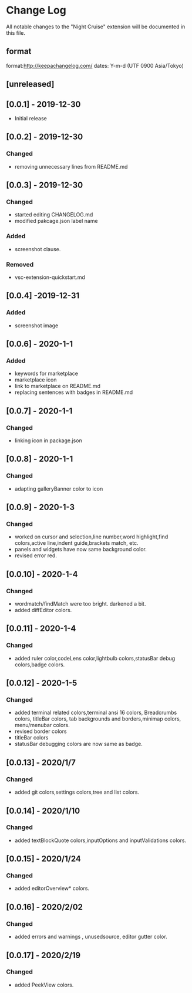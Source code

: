 # Change Log

All notable changes to the "Night Cruise" extension will be documented in this file.

## format
 format:http://keepachangelog.com/ 
 dates: Y-m-d (UTF 0900 Asia/Tokyo)

## [unreleased]

## [0.0.1] - 2019-12-30
- Initial release
## [0.0.2] - 2019-12-30
### Changed
- removing unnecessary lines from README.md
## [0.0.3] - 2019-12-30
### Changed
- started editing CHANGELOG.md
- modified pakcage.json label name
### Added
- screenshot clause.
### Removed
- vsc-extension-quickstart.md
## [0.0.4] -2019-12-31
### Added
- screenshot image
## [0.0.6] - 2020-1-1
### Added
- keywords for marketplace
- marketplace icon
- link to marketplace on README.md
- replacing sentences with badges in README.md
## [0.0.7] - 2020-1-1
### Changed
- linking icon in package.json
## [0.0.8] - 2020-1-1
### Changed
- adapting galleryBanner color to icon
## [0.0.9] - 2020-1-3
### Changed
- worked on cursor and selection,line number,word highlight,find colors,active line,indent guide,brackets match, etc.
- panels and widgets have now same background color.
- revised error red.
## [0.0.10] - 2020-1-4
### Changed
- wordmatch/findMatch were too bright. darkened a bit.
- added diffEditor colors.
## [0.0.11] - 2020-1-4
### Changed
- added ruler color,codeLens color,lightbulb colors,statusBar debug colors,badge colors.
## [0.0.12] - 2020-1-5
### Changed
- added terminal related colors,terminal ansi 16 colors, Breadcrumbs colors, titleBar colors, tab backgrounds and borders,minimap colors, menu/menubar colors.
- revised border colors
- titleBar colors
- statusBar debugging colors are now same as badge.
## [0.0.13] - 2020/1/7
### Changed
- added git colors,settings colors,tree and list colors.

## [0.0.14] - 2020/1/10
### Changed
- added textBlockQuote colors,inputOptions and inputValidations colors.

## [0.0.15] - 2020/1/24
### Changed
- added editorOverview* colors.

## [0.0.16] - 2020/2/02
### Changed
- added errors and warnings , unusedsource, editor gutter color. 
## [0.0.17] - 2020/2/19
### Changed
- added PeekView colors.

